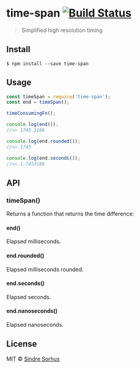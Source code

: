 # time-span [![Build Status](https://travis-ci.org/sindresorhus/time-span.svg?branch=master)](https://travis-ci.org/sindresorhus/time-span)

> Simplified high resolution timing


## Install

```
$ npm install --save time-span
```


## Usage

```js
const timeSpan = require('time-span');
const end = timeSpan();

timeConsumingFn();

console.log(end());
//=> 1745.3186

console.log(end.rounded());
//=> 1745

console.log(end.seconds());
//=> 1.7453186
```


## API

### timeSpan()

Returns a function that returns the time difference:

#### end()

Elapsed milliseconds.

#### end.rounded()

Elapsed milliseconds rounded.

#### end.seconds()

Elapsed seconds.

#### end.nanoseconds()

Elapsed nanoseconds.


## License

MIT © [Sindre Sorhus](https://sindresorhus.com)

